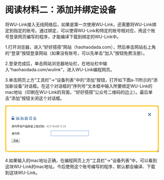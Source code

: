 # 阅读材料二：添加并绑定设备

将WU-Link接入无线网络后，如果是第一次使用WU-Link，还需要将WU-Link绑定到指定的账号。通过绑定，可以使得WU-Link和特定的账号相对应，用这个账号登录网页编写的程序，才能编译下载到绑定的WU-Link中。

1.打开浏览器，进入“好好搭搭”网站（haohaodada.com），然后单击网站右上角的“登录”按钮登录网站（如果没有账号，可以先单击“加入”按钮免费注册）。

2.登录完成后，单击网站浏览器地址栏，在地址栏中输入“haohaodada.com/wulink”，进入WU-Link编程网页。

3.单击网页上方“工具栏”→“设备列表”中的“添加”按钮，打开如下图a-11所示的“添加新设备”对话框。在这个对话框的“序列号”文本框中输入所要绑定WU-Link的mac地址（印刷在WU-Link的背面，“好好搭搭”公众号二维码的边上）。最后单击“添加”按钮关闭这个对话框。

![](../../.gitbook/assets/wulinka-11.png)

4.如果输入的mac地址正确，在编程网页上方“工具栏”→“设备列表”中，可以看到这块WU-Link的mac地址。今后使用这个账号编写的程序，默认都会编译、下载到这块WU-Link。


